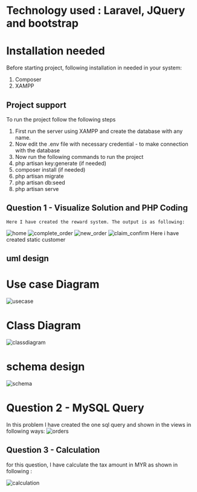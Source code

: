 # Technology used : Laravel, JQuery and bootstrap

# Installation needed

Before starting project, following installation in needed in your system:

1.  Composer
2.  XAMPP

## Project support

To run the project follow the following steps

1. First run the server using XAMPP and create the database with any name.
2. Now edit the .env file with necessary credential - to make connection with the database
3. Now run the following commands to run the project
4. php artisan key:generate (if needed)
5. composer install (if needed)
6. php artisan migrate
7. php artisan db:seed
8. php artisan serve

## Question 1 - Visualize Solution and PHP Coding

    Here I have created the reward system. The output is as following:

![home](https://user-images.githubusercontent.com/30024247/148479291-a129a584-6bf4-47c3-abc7-b2abe69a4a31.JPG)
![complete_order](https://user-images.githubusercontent.com/30024247/148479289-e9b8efad-fdce-46db-8d6f-1052c3397455.JPG)
![new_order](https://user-images.githubusercontent.com/30024247/148479293-9a887aea-949b-4600-9e61-19eaa4a46988.JPG)
![claim_confirm](https://user-images.githubusercontent.com/30024247/148479284-c77dc1e8-eb12-481f-addd-464c21bb3caf.JPG)
 Here i have created static customer 

## uml design
# Use case Diagram
![usecase](https://user-images.githubusercontent.com/30024247/148478216-6c2722b8-1c05-478b-b38b-516e2a87ee09.png?v=4&s=200)
# Class Diagram
![classdiagram](https://user-images.githubusercontent.com/30024247/148478220-ab974ac3-c2f4-4788-8736-7179d1799396.png?v=4&s=200)
# schema design
![schema](https://user-images.githubusercontent.com/30024247/148479298-d4654413-e670-469d-a9eb-1945ac1b7b00.JPG)
# Question 2 - MySQL Query

In this problem I have created the one sql query and shown in the views in following ways:
![orders](https://user-images.githubusercontent.com/30024247/148479294-292a38aa-af6b-4210-bb96-50e2219fa9be.JPG)

## Question 3 - Calculation

for this question, I have calculate the tax amount in MYR as shown in following :

![calculation](https://user-images.githubusercontent.com/30024247/148479300-2c201d96-dff0-4bfe-a53a-c1ea59338466.JPG)